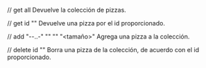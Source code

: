 


// get all
Devuelve la colección de pizzas.

// get id "<id>"
Devuelve una pizza por el id proporcionado.

// add "<ingredien1>-<ingrediente2>-..-<ingredienteN>" "<nombre>" "<precio>" "<tamaño>"
Agrega una pizza a la colección.

// delete id "<id>"
Borra una pizza de la colección, de acuerdo con el id proporcionado.